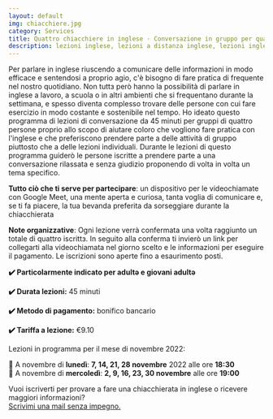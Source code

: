 ```yaml
---
layout: default
img: chiacchiere.jpg
category: Services
title: Quattro chiacchiere in inglese · Conversazione in gruppo per quattro partecipanti in videochiamata 
description: lezioni inglese, lezioni a distanza inglese, lezioni inglese treviso, inglese conversazione, lezioni inglese online
---
```

<p>
Per parlare in inglese riuscendo a comunicare delle informazioni in modo efficace e sentendosi a proprio agio, c'è bisogno di fare pratica di frequente nel nostro quotidiano. Non tuttɜ però hanno la possibilità di parlare in inglese a lavoro, a scuola o in altri ambienti che si frequentano durante la settimana, e spesso diventa complesso trovare delle persone con cui fare esercizio in modo costante e sostenibile nel tempo. Ho ideato questo programma di lezioni di conversazione da 45 minuti per gruppi di quattro persone proprio allo scopo di aiutare coloro che vogliono fare pratica con l'inglese e che preferiscono prendere parte a delle attività di gruppo piuttosto che a delle lezioni individuali. Durante le lezioni di questo programma guiderò le persone iscritte a prendere parte a una conversazione rilassata e senza giudizio proponendo di volta in volta un tema specifico.
</p>
<p>
<strong>Tutto ciò che ti serve per partecipare</strong>: un dispositivo per le videochiamate con Google Meet, una mente aperta e curiosa, tanta voglia di comunicare e, se ti fa piacere, la tua bevanda preferita da sorseggiare durante la chiacchierata
</p>
<p>
<strong>Note organizzative</strong>: Ogni lezione verrà confermata una volta raggiunto un totale di quattro iscrittɜ. In seguito alla conferma ti invierò un link per collegarti alla videochiamata nel giorno scelto e le informazioni per eseguire il pagamento. Le iscrizioni sono aperte fino a esaurimento posti.
</p>
<p>
<strong>✔️ Particolarmente indicato per adultə e giovani adultə</strong>
</p>
<p>
<strong>✔️ Durata lezioni:</strong> 45 minuti
</p>
<p>
<strong>✔️ Metodo di pagamento:</strong> bonifico bancario
</p>
<p>
<strong>✔️ Tariffa a lezione:</strong> €9.10
</p>
<p>
Lezioni in programma per il mese di novembre 2022:
</p>
<p>
🍂 A novembre di <strong>lunedì</strong>: <strong>7, 14, 21, 28 novembre</strong> 2022 alle ore <strong>18:30</strong>
<br>
🍁 A novembre di <strong>mercoledì</strong>: <strong>2, 9, 16, 23, 30 novembre</strong> alle ore <strong>19:00</strong>
</p>
<p>
Vuoi iscriverti per provare a fare una chiacchierata in inglese o ricevere maggiori informazioni?  
<br>
<a href="#contact">Scrivimi una mail senza impegno.</a>
</p>

